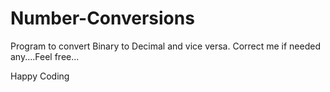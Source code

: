 # Number-Conversions
Program to convert Binary to Decimal and vice versa.
Correct me if needed any....Feel free...

Happy Coding
